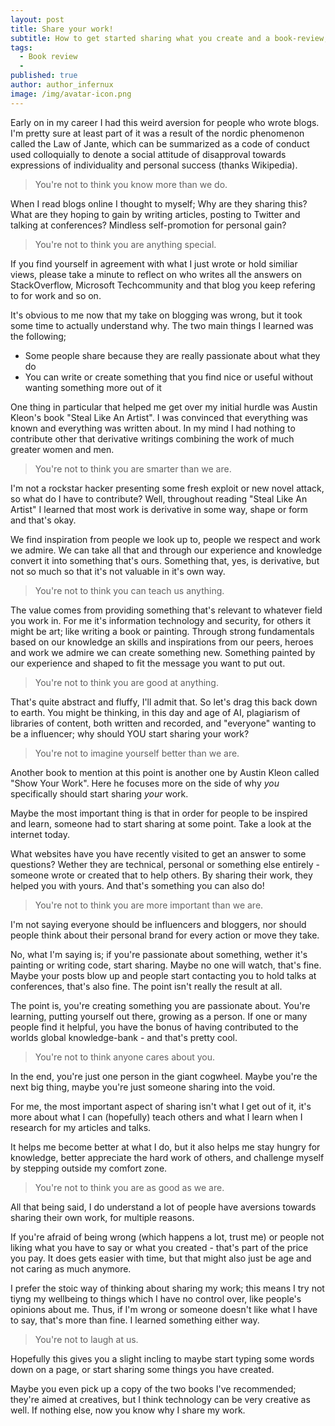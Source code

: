 ```yaml
---
layout: post
title: Share your work!
subtitle: How to get started sharing what you create and a book-review, of sorts.
tags:
  - Book review
  - 
published: true
author: author_infernux
image: /img/avatar-icon.png
---
```


Early on in my career I had this weird aversion for people who wrote blogs. I'm pretty sure at least part of it was a result of the nordic phenomenon called the Law of Jante, which can be summarized as a code of conduct used colloquially to denote a social attitude of disapproval towards expressions of individuality and personal success (thanks Wikipedia).

> You're not to think you know more than we do.

When I read blogs online I thought to myself; Why are they sharing this? What are they hoping to gain by writing articles, posting to Twitter and talking at conferences? Mindless self-promotion for personal gain?

> You're not to think you are anything special.

If you find yourself in agreement with what I just wrote or hold similiar views, please take a minute to reflect on who writes all the answers on StackOverflow, Microsoft Techcommunity and that blog you keep refering to for work and so on.

It's obvious to me now that my take on blogging was wrong, but it took some time to actually understand why. The two main things I learned was the following;

- Some people share because they are really passionate about what they do
- You can write or create something that you find nice or useful without wanting something more out of it

One thing in particular that helped me get over my initial hurdle was Austin Kleon's book "Steal Like An Artist". I was convinced that everything was known and everything was written about. In my mind I had nothing to contribute other that derivative writings combining the work of much greater women and men.

> You're not to think you are smarter than we are.

I'm not a rockstar hacker presenting some fresh exploit or new novel attack, so what do I have to contribute? Well, throughout reading "Steal Like An Artist" I learned that most work is derivative in some way, shape or form and that's okay. 

We find inspiration from people we look up to, people we respect and work we admire. We can take all that and through our experience and knowledge convert it into something that's ours. Something that, yes, is derivative, but not so much so that it's not valuable in it's own way.

> You're not to think you can teach us anything.

The value comes from providing something that's relevant to whatever field you work in. For me it's information technology and security, for others it might be art; like writing a book or painting. Through strong fundamentals based on our knowledge an skills and inspirations from our peers, heroes and work we admire we can create something new. Something painted by our experience and shaped to fit the message you want to put out.

> You're not to think you are good at anything.

That's quite abstract and fluffy, I'll admit that. So let's drag this back down to earth. You might be thinking, in this day and age of AI, plagiarism of libraries of content, both written and recorded, and "everyone" wanting to be a influencer; why should YOU start sharing your work?

> You're not to imagine yourself better than we are.

Another book to mention at this point is another one by Austin Kleon called "Show Your Work". Here he focuses more on the side of why _you_ specifically should start sharing _your_ work. 

Maybe the most important thing is that in order for people to be inspired and learn, someone had to start sharing at some point. Take a look at the internet today. 

What websites have you have recently visited to get an answer to some questions? Wether they are technical, personal or something else entirely - someone wrote or created that to help others. By sharing their work, they helped you with yours. And that's something you can also do!

> You're not to think you are more important than we are.

I'm not saying everyone should be influencers and bloggers, nor should people think about their personal brand for every action or move they take. 

No, what I'm saying is; if you're passionate about something, wether it's painting or writing code, start sharing. Maybe no one will watch, that's fine. Maybe your posts blow up and people start contacting you to hold talks at conferences, that's also fine. The point isn't really the result at all. 

The point is, you're creating something you are passionate about. You're learning, putting yourself out there, growing as a person. If one or many people find it helpful, you have the bonus of having contributed to the worlds global knowledge-bank - and that's pretty cool.

> You're not to think anyone cares about you.

In the end, you're just one person in the giant cogwheel. Maybe you're the next big thing, maybe you're just someone sharing into the void. 

For me, the most important aspect of sharing isn't what I get out of it, it's more about what I can (hopefully) teach others and what I learn when I research for my articles and talks. 

It helps me become better at what I do, but it also helps me stay hungry for knowledge, better appreciate the hard work of others, and challenge myself by stepping outside my comfort zone.

> You're not to think you are as good as we are.

All that being said, I do understand a lot of people have aversions towards sharing their own work, for multiple reasons. 

If you're afraid of being wrong (which happens a lot, trust me) or people not liking what you have to say or what you created - that's part of the price you pay. It does gets easier with time, but that might also just be age and not caring as much anymore. 

I prefer the stoic way of thinking about sharing my work; this means I try not tiyng my wellbeing to things which I have no control over, like people's opinions about me. Thus, if I'm wrong or someone doesn't like what I have to say, that's more than fine. I learned something either way.

> You're not to laugh at us.

Hopefully this gives you a slight incling to maybe start typing some words down on a page, or start sharing some things you have created. 

Maybe you even pick up a copy of the two books I've recommended; they're aimed at creatives, but I think technology can be very creative as well. If nothing else, now you know why I share my work.